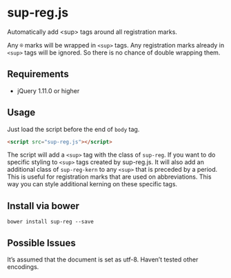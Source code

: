 sup-reg.js
==========
Automatically add \<sup\> tags around all registration marks.

Any ```®``` marks will be wrapped in ```<sup>``` tags. Any registration marks already in ```<sup>``` tags will be ignored. So there is no chance of double wrapping them.

## Requirements

- jQuery 1.11.0 or higher

## Usage

Just load the script before the end of ```body``` tag.
```html
<script src="sup-reg.js"></script>
```

The script will add a `<sup>` tag with the class of `sup-reg`. If you want to do specific styling to `<sup>` tags created by sup-reg.js. It will also add an additional class of `sup-reg-kern` to any `<sup>` that is preceded by a period. This is useful for registration marks that are used on abbreviations. This way you can style additional kerning on these specific tags.

## Install via bower
```
bower install sup-reg --save
```

## Possible Issues

It’s assumed that the document is set as utf-8. Haven’t tested other encodings.
